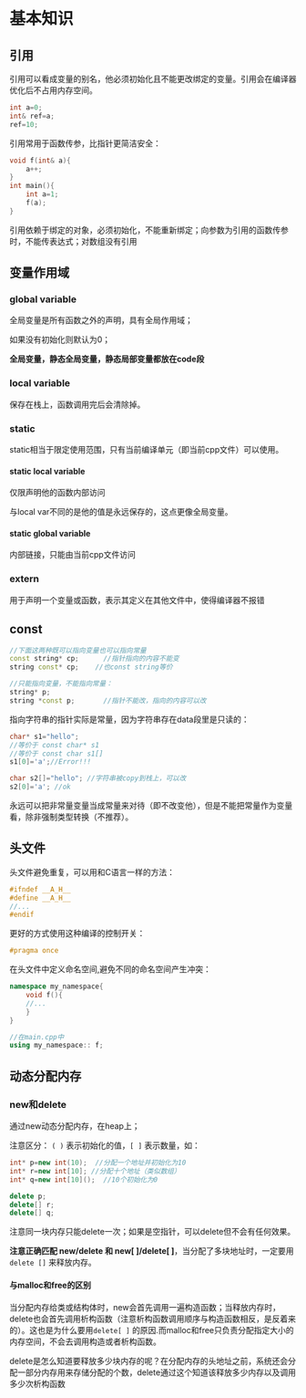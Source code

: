 # 基本知识

## 引用

引用可以看成变量的别名，他必须初始化且不能更改绑定的变量。引用会在编译器优化后不占用内存空间。
```cpp
int a=0;
int& ref=a;
ref=10;
```

引用常用于函数传参，比指针更简洁安全：
```cpp
void f(int& a){
    a++;
}
int main(){
    int a=1;
    f(a);
}
```

引用依赖于绑定的对象，必须初始化，不能重新绑定；向参数为引用的函数传参时，不能传表达式；对数组没有引用

## 变量作用域

### global variable
全局变量是所有函数之外的声明，具有全局作用域；

如果没有初始化则默认为0；

**全局变量，静态全局变量，静态局部变量都放在code段**

### local variable
保存在栈上，函数调用完后会清除掉。
### static
static相当于限定使用范围，只有当前编译单元（即当前cpp文件）可以使用。
#### static local variable
仅限声明他的函数内部访问

与local var不同的是他的值是永远保存的，这点更像全局变量。

#### static global variable
内部链接，只能由当前cpp文件访问

### extern
用于声明一个变量或函数，表示其定义在其他文件中，使得编译器不报错

## const
```cpp
//下面这两种既可以指向变量也可以指向常量
const string* cp;      //指针指向的内容不能变
string const* cp;    //也const string等价

//只能指向变量，不能指向常量：
string* p;
string *const p;       //指针不能改，指向的内容可以改
```

指向字符串的指针实际是常量，因为字符串存在data段里是只读的：

```cpp
char* s1="hello";
//等价于 const char* s1
//等价于 const char s1[]
s1[0]='a';//Error!!!

char s2[]="hello"; //字符串被copy到栈上，可以改
s2[0]='a'; //ok
```

永远可以把非常量变量当成常量来对待（即不改变他），但是不能把常量作为变量看，除非强制类型转换（不推荐）。
## 头文件
头文件避免重复，可以用和C语言一样的方法：
```cpp
#ifndef __A_H__
#define __A_H__
//...
#endif
```

更好的方式使用这种编译的控制开关：
```cpp
#pragma once
```

在头文件中定义命名空间,避免不同的命名空间产生冲突：

```cpp
namespace my_namespace{
    void f(){
    //...
    }
}

//在main.cpp中
using my_namespace:: f;
```

## 动态分配内存
### new和delete
通过new动态分配内存，在heap上；

注意区分： `( )` 表示初始化的值，` [ ] ` 表示数量，如：

```cpp
int* p=new int(10);  //分配一个地址并初始化为10
int* r=new int[10]; //分配十个地址（类似数组）
int* q=new int[10]();  //10个初始化为0

delete p;
delete[] r;
delete[] q;
```

注意同一块内存只能delete一次；如果是空指针，可以delete但不会有任何效果。

**注意正确匹配 new/delete 和 new[ ]/delete[ ]**，当分配了多块地址时，一定要用`delete []` 来释放内存。


#### 与malloc和free的区别
当分配内存给类或结构体时，new会首先调用一遍构造函数；当释放内存时，delete也会首先调用析构函数（注意析构函数调用顺序与构造函数相反，是反着来的）。这也是为什么要用`delete[ ]` 的原因.而malloc和free只负责分配指定大小的内存空间，不会去调用构造或者析构函数。

delete是怎么知道要释放多少块内存的呢？在分配内存的头地址之前，系统还会分配一部分内存用来存储分配的个数，delete通过这个知道该释放多少内存以及调用多少次析构函数

